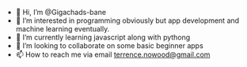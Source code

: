 - 👋 Hi, I’m @Gigachads-bane
- 👀 I’m interested in programming obviously but app development and machine learning eventually.
- 🌱 I’m currently learning javascript along with pythong
- 💞️ I’m looking to collaborate on some basic beginner apps 
- 📫 How to reach me via email terrence.nowood@gmail.com

<!---
Gigachads-bane/Gigachads-bane is a ✨ special ✨ repository because its `README.md` (this file) appears on your GitHub profile.
You can click the Preview link to take a look at your changes.
--->
